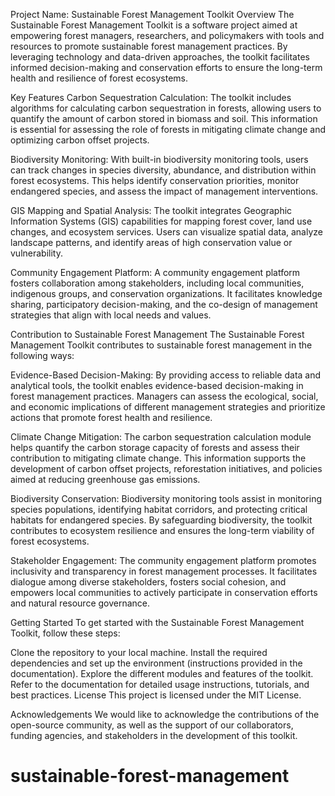 Project Name: Sustainable Forest Management Toolkit
Overview
The Sustainable Forest Management Toolkit is a software project aimed at empowering forest managers, researchers, and policymakers with tools and resources to promote sustainable forest management practices. By leveraging technology and data-driven approaches, the toolkit facilitates informed decision-making and conservation efforts to ensure the long-term health and resilience of forest ecosystems.

Key Features
Carbon Sequestration Calculation: The toolkit includes algorithms for calculating carbon sequestration in forests, allowing users to quantify the amount of carbon stored in biomass and soil. This information is essential for assessing the role of forests in mitigating climate change and optimizing carbon offset projects.

Biodiversity Monitoring: With built-in biodiversity monitoring tools, users can track changes in species diversity, abundance, and distribution within forest ecosystems. This helps identify conservation priorities, monitor endangered species, and assess the impact of management interventions.

GIS Mapping and Spatial Analysis: The toolkit integrates Geographic Information Systems (GIS) capabilities for mapping forest cover, land use changes, and ecosystem services. Users can visualize spatial data, analyze landscape patterns, and identify areas of high conservation value or vulnerability.

Community Engagement Platform: A community engagement platform fosters collaboration among stakeholders, including local communities, indigenous groups, and conservation organizations. It facilitates knowledge sharing, participatory decision-making, and the co-design of management strategies that align with local needs and values.

Contribution to Sustainable Forest Management
The Sustainable Forest Management Toolkit contributes to sustainable forest management in the following ways:

Evidence-Based Decision-Making: By providing access to reliable data and analytical tools, the toolkit enables evidence-based decision-making in forest management practices. Managers can assess the ecological, social, and economic implications of different management strategies and prioritize actions that promote forest health and resilience.

Climate Change Mitigation: The carbon sequestration calculation module helps quantify the carbon storage capacity of forests and assess their contribution to mitigating climate change. This information supports the development of carbon offset projects, reforestation initiatives, and policies aimed at reducing greenhouse gas emissions.

Biodiversity Conservation: Biodiversity monitoring tools assist in monitoring species populations, identifying habitat corridors, and protecting critical habitats for endangered species. By safeguarding biodiversity, the toolkit contributes to ecosystem resilience and ensures the long-term viability of forest ecosystems.

Stakeholder Engagement: The community engagement platform promotes inclusivity and transparency in forest management processes. It facilitates dialogue among diverse stakeholders, fosters social cohesion, and empowers local communities to actively participate in conservation efforts and natural resource governance.

Getting Started
To get started with the Sustainable Forest Management Toolkit, follow these steps:

Clone the repository to your local machine.
Install the required dependencies and set up the environment (instructions provided in the documentation).
Explore the different modules and features of the toolkit.
Refer to the documentation for detailed usage instructions, tutorials, and best practices.
License
This project is licensed under the MIT License.

Acknowledgements
We would like to acknowledge the contributions of the open-source community, as well as the support of our collaborators, funding agencies, and stakeholders in the development of this toolkit.

# sustainable-forest-management
